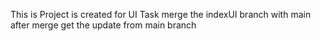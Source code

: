 <!-- readme file -->
This is Project is created for UI Task 
merge the indexUI branch with main
after merge get the update from main branch